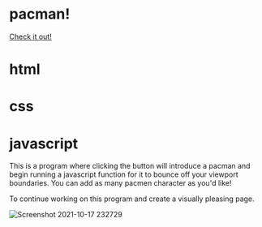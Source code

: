# pacman!
<a href='https://dannieeeg.github.io/pacman/'>Check it out!</a>

# html
# css
# javascript 


This is a program where clicking the button will introduce a pacman and begin running a javascript function for it to bounce off your viewport boundaries. 
You can add as many pacmen character as you'd like!

To continue working on this program and create a visually pleasing page. 


![Screenshot 2021-10-17 232729](https://user-images.githubusercontent.com/78777206/139276168-e51a37e8-bc60-4859-bb4f-69b581cd2218.png)
